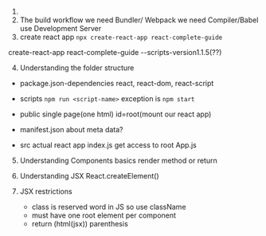 1.
2. The build workflow
   we need Bundler/ Webpack
   we need Compiler/Babel
   use Development Server
3. create react app
   `npx create-react-app react-complete-guide`

create-react-app react-complete-guide --scripts-version1.1.5(??)

4. Understanding the folder structure

- package.json-dependencies
  react, react-dom, react-script

- scripts
  `npm run <script-name>`
  exception is `npm start`

- public
  single page(one html)
  id=root(mount our react app)
- manifest.json about meta data?
- src
  actual react app
  index.js get access to root
  App.js

5. Understanding Components basics
   render method
   or return

6. Understanding JSX
   React.createElement()
7. JSX restrictions
   - class is reserved word in JS so use className
   - must have one root element per component
   - return (html(jsx)) parenthesis
